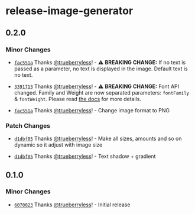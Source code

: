 # release-image-generator

## 0.2.0

### Minor Changes

- [`fac551a`](https://github.com/trueberryless-org/release-image-generator/commit/fac551af9225959161915f401b8fa14b1dea00af) Thanks [@trueberryless](https://github.com/trueberryless)! - ⚠️ **BREAKING CHANGE:** If no text is passed as a parameter, no text is displayed in the image. Default text is no text.

- [`3391713`](https://github.com/trueberryless-org/release-image-generator/commit/3391713e1fdb4dd0e1708590352106a2967fa524) Thanks [@trueberryless](https://github.com/trueberryless)! - ⚠️ **BREAKING CHANGE:** Font API changed. Family and Weight are now separated parameters: `fontFamily` & `fontWeight`. Please read [the docs](https://github.com/trueberryless-org/release-image-generator?tab=readme-ov-file#usage) for more details.

- [`fac551a`](https://github.com/trueberryless-org/release-image-generator/commit/fac551af9225959161915f401b8fa14b1dea00af) Thanks [@trueberryless](https://github.com/trueberryless)! - Change image format to PNG

### Patch Changes

- [`d1dbf05`](https://github.com/trueberryless-org/release-image-generator/commit/d1dbf05cde9773fb6e2c338114add34c464c48ca) Thanks [@trueberryless](https://github.com/trueberryless)! - Make all sizes, amounts and so on dynamic so it adjust with image size

- [`d1dbf05`](https://github.com/trueberryless-org/release-image-generator/commit/d1dbf05cde9773fb6e2c338114add34c464c48ca) Thanks [@trueberryless](https://github.com/trueberryless)! - Text shadow + gradient

## 0.1.0

### Minor Changes

- [`6070023`](https://github.com/trueberryless-org/release-image-generator/commit/60700238866018e4d983ec03d3abeb74591de2b9) Thanks [@trueberryless](https://github.com/trueberryless)! - Initial release
